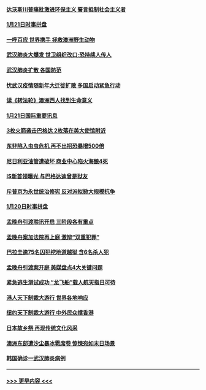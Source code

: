 #### [达沃斯川普痛批激进环保主义 誓言抵制社会主义者](../pages/prog202/a102757906.md?t=01221033) 
#### [1月21日时事拼盘](../pages/prog202/a102757893.md?t=01221033) 
#### [一呼百应 世界携手 拯救澳洲野生动物](../pages/prog202/a102757884.md?t=01221033) 
#### [武汉肺炎大爆发 世卫组织改口:恐持续人传人](../pages/prog202/a102757701.md?t=01221033) 
#### [武汉肺炎扩散 各国防范](../pages/prog202/a102757636.md?t=01221033) 
#### [忧武汉疫情随新年大迁徙扩散 多国启动紧急行动](../pages/prog202/a102757625.md?t=01221033) 
#### [读《转法轮》澳洲西人找到生命意义](../pages/prog202/a102757465.md?t=01221033) 
#### [1月21日国际重要讯息](../pages/prog202/a102757450.md?t=01221033) 
#### [3枚火箭袭击巴格达 2枚落在美大使馆附近](../pages/prog202/a102757310.md?t=01221033) 
#### [东非陷入虫虫危机 再不出招恐暴增500倍](../pages/prog202/a102757295.md?t=01221033) 
#### [尼日利亚油管遭破坏 商业中心陷火海酿4死](../pages/prog202/a102757272.md?t=01221033) 
#### [IS新首领曝光 与巴格达迪曾是狱友](../pages/prog202/a102757122.md?t=01221033) 
#### [斥普京为永世统治修宪 反对派拟掀大规模抗争](../pages/prog202/a102757022.md?t=01221033) 
#### [1月20日时事拼盘](../pages/prog202/a102757036.md?t=01221033) 
#### [孟晚舟引渡聆讯开启 三阶段各有重点](../pages/prog202/a102757006.md?t=01221033) 
#### [孟晚舟案加法院再上庭 激辩“双重犯罪”](../pages/prog202/a102756996.md?t=01221033) 
#### [巴拉圭逾75名囚犯挖地道越狱 含6名杀人犯](../pages/prog202/a102756968.md?t=01221033) 
#### [孟晚舟引渡案开庭 美媒盘点4大关键问题](../pages/prog202/a102756917.md?t=01221033) 
#### [紧急逃生测试成功 “龙飞船”载人航天指日可待](../pages/prog202/a102756957.md?t=01221033) 
#### [港人天下制裁大游行 世界各地响应](../pages/prog202/a102756878.md?t=01221033) 
#### [纽约天下制裁大游行 中外民众撑香港](../pages/prog202/a102756875.md?t=01221033) 
#### [日本故乡祭 再现传统文化风采](../pages/prog202/a102756778.md?t=01221033) 
#### [澳洲东部遭沙尘暴冰雹席卷 惊悚宛如末日场景](../pages/prog202/a102756630.md?t=01221033) 
#### [韩国确诊一武汉肺炎病例](../pages/prog202/a102756696.md?t=01221033) 

----
#### [ >>> 更早内容 <<< ](../indexes/prog202-earlier.md)
